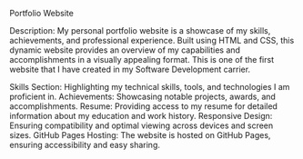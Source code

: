 Portfolio Website

Description:
My personal portfolio website is a showcase of my skills, achievements, and professional experience. Built using HTML and CSS, this dynamic website provides an overview of my capabilities and accomplishments in a visually appealing format. This is one of the first website that I have created in my Software Development carrier.

Skills Section: Highlighting my technical skills, tools, and technologies I am proficient in.
Achievements: Showcasing notable projects, awards, and accomplishments.
Resume: Providing access to my resume for detailed information about my education and work history.
Responsive Design: Ensuring compatibility and optimal viewing across devices and screen sizes.
GitHub Pages Hosting: The website is hosted on GitHub Pages, ensuring accessibility and easy sharing.
